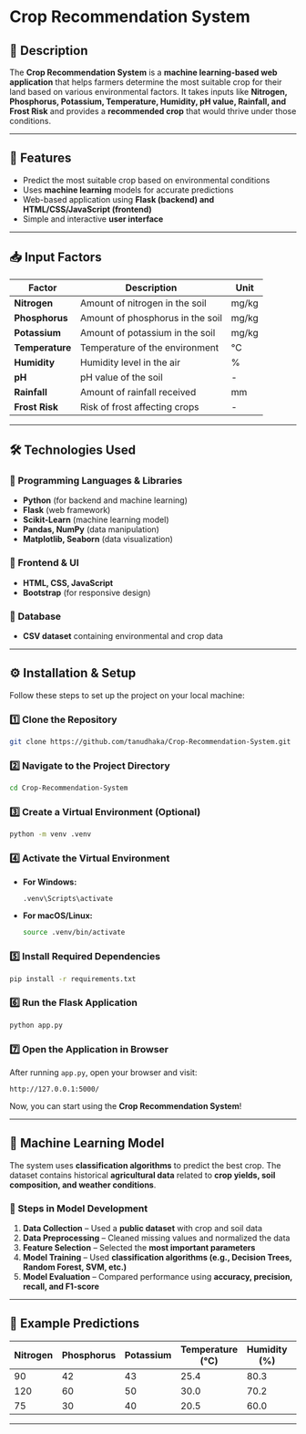 # Crop Recommendation System

## 📌 Description
The **Crop Recommendation System** is a **machine learning-based web application** that helps farmers determine the most suitable crop for their land based on various environmental factors. It takes inputs like **Nitrogen, Phosphorus, Potassium, Temperature, Humidity, pH value, Rainfall, and Frost Risk** and provides a **recommended crop** that would thrive under those conditions.

---

## 🚀 Features
- Predict the most suitable crop based on environmental conditions
- Uses **machine learning** models for accurate predictions
- Web-based application using **Flask (backend) and HTML/CSS/JavaScript (frontend)**
- Simple and interactive **user interface**

---

## 📥 Input Factors

| Factor        | Description                         | Unit  |
|--------------|-------------------------------------|-------|
| **Nitrogen** | Amount of nitrogen in the soil     | mg/kg |
| **Phosphorus** | Amount of phosphorus in the soil   | mg/kg |
| **Potassium** | Amount of potassium in the soil    | mg/kg |
| **Temperature** | Temperature of the environment | °C    |
| **Humidity** | Humidity level in the air         | %     |
| **pH** | pH value of the soil                | -     |
| **Rainfall** | Amount of rainfall received        | mm    |
| **Frost Risk** | Risk of frost affecting crops    | -     |

---

## 🛠️ Technologies Used

### 🔹 Programming Languages & Libraries
- **Python** (for backend and machine learning)
- **Flask** (web framework)
- **Scikit-Learn** (machine learning model)
- **Pandas, NumPy** (data manipulation)
- **Matplotlib, Seaborn** (data visualization)

### 🔹 Frontend & UI
- **HTML, CSS, JavaScript**
- **Bootstrap** (for responsive design)

### 🔹 Database
- **CSV dataset** containing environmental and crop data

---

## ⚙️ Installation & Setup

Follow these steps to set up the project on your local machine:

### 1️⃣ Clone the Repository
```bash
git clone https://github.com/tanudhaka/Crop-Recommendation-System.git
```

### 2️⃣ Navigate to the Project Directory
```bash
cd Crop-Recommendation-System
```

### 3️⃣ Create a Virtual Environment (Optional)
```bash
python -m venv .venv
```

### 4️⃣ Activate the Virtual Environment
- **For Windows:**
  ```bash
  .venv\Scripts\activate
  ```
- **For macOS/Linux:**
  ```bash
  source .venv/bin/activate
  ```

### 5️⃣ Install Required Dependencies
```bash
pip install -r requirements.txt
```

### 6️⃣ Run the Flask Application
```bash
python app.py
```

### 7️⃣ Open the Application in Browser
After running `app.py`, open your browser and visit:
```
http://127.0.0.1:5000/
```

Now, you can start using the **Crop Recommendation System**!

---

## 🧪 Machine Learning Model

The system uses **classification algorithms** to predict the best crop. The dataset contains historical **agricultural data** related to **crop yields, soil composition, and weather conditions**.

### 🔹 Steps in Model Development
1. **Data Collection** – Used a **public dataset** with crop and soil data  
2. **Data Preprocessing** – Cleaned missing values and normalized the data  
3. **Feature Selection** – Selected the **most important parameters**  
4. **Model Training** – Used **classification algorithms (e.g., Decision Trees, Random Forest, SVM, etc.)**  
5. **Model Evaluation** – Compared performance using **accuracy, precision, recall, and F1-score**  

---

## 📌 Example Predictions

| **Nitrogen** | **Phosphorus** | **Potassium** | **Temperature (°C)** | **Humidity (%)** | **pH** | **Rainfall (mm)** | **Frost Risk** | **Recommended Crop** |
|------------|------------|------------|----------------|------------|------|------------|------------|------------------|
| 90         | 42         | 43         | 25.4           | 80.3       | 6.5  | 200        | 0          | Rice             |
| 120        | 60         | 50         | 30.0           | 70.2       | 7.0  | 150        | 1          | Wheat            |
| 75         | 30         | 40         | 20.5           | 60.0       | 6.8  | 100        | 0          | Maize            |

---

#
